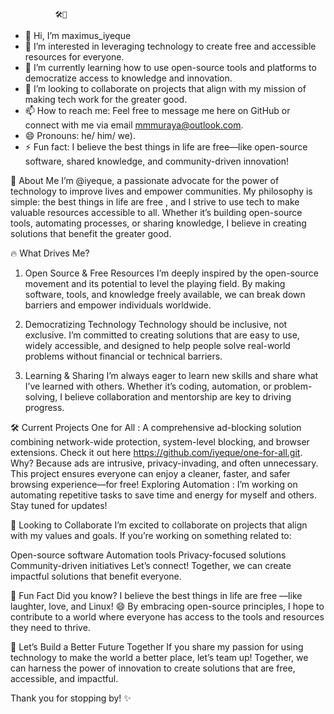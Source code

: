               🛠️🔑
- 👋 Hi, I’m maximus_iyeque
- 👀 I’m interested in leveraging technology to create free and accessible resources for everyone.
- 🌱 I’m currently learning how to use open-source tools and platforms to democratize access to knowledge and innovation.
- 💞️ I’m looking to collaborate on projects that align with my mission of making tech work for the greater good.
- 📫 How to reach me: Feel free to message me here on GitHub or connect with me via email mmmuraya@outlook.com.
- 😄 Pronouns: he/ him/ we).
- ⚡ Fun fact: I believe the best things in life are free—like open-source software, shared knowledge, and community-driven innovation!

🌟 About Me
I’m @iyeque, a passionate advocate for the power of technology to improve lives and empower communities. My philosophy is simple: the best things in life are free , and I strive to use tech to make valuable resources accessible to all. Whether it’s building open-source tools, automating processes, or sharing knowledge, I believe in creating solutions that benefit the greater good.

🔥 What Drives Me?
1. Open Source & Free Resources
I’m deeply inspired by the open-source movement and its potential to level the playing field. By making software, tools, and knowledge freely available, we can break down barriers and empower individuals worldwide.

2. Democratizing Technology
Technology should be inclusive, not exclusive. I’m committed to creating solutions that are easy to use, widely accessible, and designed to help people solve real-world problems without financial or technical barriers.

3. Learning & Sharing
I’m always eager to learn new skills and share what I’ve learned with others. Whether it’s coding, automation, or problem-solving, I believe collaboration and mentorship are key to driving progress.

🛠️ Current Projects
One for All : A comprehensive ad-blocking solution combining network-wide protection, system-level blocking, and browser extensions. Check it out here https://github.com/iyeque/one-for-all.git.
Why? Because ads are intrusive, privacy-invading, and often unnecessary. This project ensures everyone can enjoy a cleaner, faster, and safer browsing experience—for free!
Exploring Automation : I’m working on automating repetitive tasks to save time and energy for myself and others. Stay tuned for updates!

🤝 Looking to Collaborate
I’m excited to collaborate on projects that align with my values and goals. If you’re working on something related to:

Open-source software
Automation tools
Privacy-focused solutions
Community-driven initiatives
Let’s connect! Together, we can create impactful solutions that benefit everyone.

🎉 Fun Fact
Did you know? I believe the best things in life are free —like laughter, love, and Linux! 😄
By embracing open-source principles, I hope to contribute to a world where everyone has access to the tools and resources they need to thrive.

🙌 Let’s Build a Better Future Together
If you share my passion for using technology to make the world a better place, let’s team up! Together, we can harness the power of innovation to create solutions that are free, accessible, and impactful.

Thank you for stopping by! ✨

